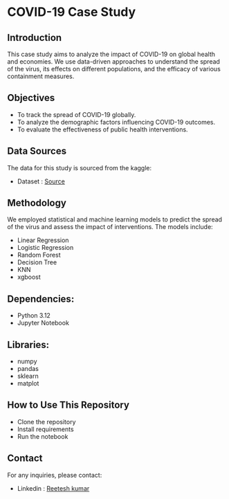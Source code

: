 
# COVID-19 Case Study

## Introduction
This case study aims to analyze the impact of COVID-19 on global health and economies. We use data-driven approaches to understand the spread of the virus, its effects on different populations, and the efficacy of various containment measures.

## Objectives
- To track the spread of COVID-19 globally.
- To analyze the demographic factors influencing COVID-19 outcomes.
- To evaluate the effectiveness of public health interventions.

## Data Sources
The data for this study is  sourced from the kaggle:
- Dataset : [Source](https://www.kaggle.com/datasets/einsteindata4u/covid19)

## Methodology
We employed statistical and machine learning models to predict the spread of the virus and assess the impact of interventions. The models include:
- Linear Regression
- Logistic Regression
- Random Forest
- Decision Tree
- KNN
- xgboost
## Dependencies: 
- Python 3.12
- Jupyter Notebook
## Libraries:
- numpy
- pandas
- sklearn
- matplot

## How to Use This Repository

- Clone the repository
- Install requirements
- Run the notebook


## Contact
For any inquiries, please contact:
 - Linkedin : [Reetesh kumar](https://www.linkedin.com/in/reetesh-kumar00/)





